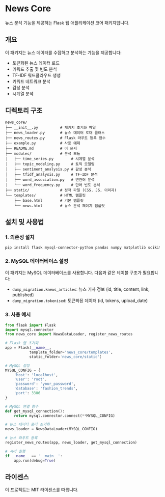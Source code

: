 # News Core

뉴스 분석 기능을 제공하는 Flask 웹 애플리케이션 코어 패키지입니다.

## 개요

이 패키지는 뉴스 데이터를 수집하고 분석하는 기능을 제공합니다:

- 토큰화된 뉴스 데이터 로드
- 키워드 추출 및 빈도 분석
- TF-IDF 워드클라우드 생성
- 키워드 네트워크 분석
- 감성 분석
- 시계열 분석

## 디렉토리 구조

```
news_core/
├── __init__.py          # 패키지 초기화 파일
├── news_loader.py       # 뉴스 데이터 로더 클래스
├── news_routes.py       # Flask 라우트 등록 함수
├── example.py           # 사용 예제
├── README.md            # 이 문서
├── modules/             # 분석 모듈
│   ├── time_series.py        # 시계열 분석
│   ├── topic_modeling.py     # 토픽 모델링
│   ├── sentiment_analysis.py # 감성 분석
│   ├── tfidf_analysis.py     # TF-IDF 분석
│   ├── word_association.py   # 연관어 분석
│   └── word_frequency.py     # 단어 빈도 분석
├── static/              # 정적 파일 (CSS, JS, 이미지)
└── templates/           # HTML 템플릿
    ├── base.html        # 기본 템플릿
    └── news.html        # 뉴스 분석 페이지 템플릿
```

## 설치 및 사용법

### 1. 의존성 설치

```bash
pip install flask mysql-connector-python pandas numpy matplotlib scikit-learn wordcloud plotly networkx
```

### 2. MySQL 데이터베이스 설정

이 패키지는 MySQL 데이터베이스를 사용합니다. 다음과 같은 테이블 구조가 필요합니다:

- `dump_migration.knews_articles`: 뉴스 기사 정보 (id, title, content, link, published)
- `dump_migration.tokenised`: 토큰화된 데이터 (id, tokens, upload_date)

### 3. 사용 예시

```python
from flask import Flask
import mysql.connector
from news_core import NewsDataLoader, register_news_routes

# Flask 앱 초기화
app = Flask(__name__, 
           template_folder='news_core/templates',
           static_folder='news_core/static')

# MySQL 설정
MYSQL_CONFIG = {
    'host': 'localhost',
    'user': 'root',
    'password': 'your_password',
    'database': 'fashion_trends',
    'port': 3306
}

# MySQL 연결 함수
def get_mysql_connection():
    return mysql.connector.connect(**MYSQL_CONFIG)

# 뉴스 데이터 로더 초기화
news_loader = NewsDataLoader(MYSQL_CONFIG)

# 뉴스 라우트 등록
register_news_routes(app, news_loader, get_mysql_connection)

# 서버 실행
if __name__ == '__main__':
    app.run(debug=True)
```

## 라이센스

이 프로젝트는 MIT 라이센스를 따릅니다. 